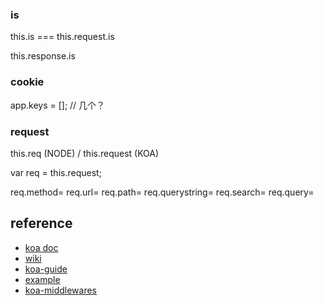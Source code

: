 



### is

this.is === this.request.is

this.response.is



### cookie

app.keys = []; // 几个？


### request

this.req (NODE) / this.request (KOA)

var req = this.request;

req.method=
req.url=
req.path=
req.querystring=
req.search=
req.query=




## reference

 - [koa doc](http://koajs.cn/)
 - [wiki](https://github.com/koajs/koa/wiki)
 - [koa-guide](https://github.com/turingou/koa-guide)
 - [example](https://github.com/koajs/examples)
 - [koa-middlewares](https://gemnasium.com/dead-horse/koa-middlewares)